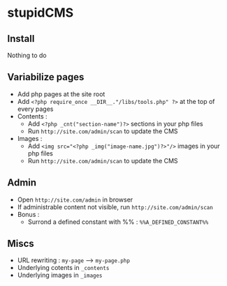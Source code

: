 stupidCMS
=========

Install
-------
Nothing to do

Variabilize pages
-----------------
- Add php pages at the site root
- Add `<?php require_once __DIR__."/libs/tools.php" ?>` at the top of every pages
- Contents : 
	- Add `<?php _cnt("section-name")?>` sections in your php files
	- Run `http://site.com/admin/scan` to update the CMS
- Images : 
	- Add `<img src="<?php _img("image-name.jpg")?>"/>` images in your php files
	- Run `http://site.com/admin/scan` to update the CMS


Admin
-----
- Open `http://site.com/admin` in browser
- If administrable content not visible, run `http://site.com/admin/scan`
- Bonus : 
	- Surrond a defined constant with %% : `%%A_DEFINED_CONSTANT%%`

Miscs
-----
- URL rewriting : `my-page` --> `my-page.php`
- Underlying cotents in `_contents`
- Underlying images in `_images`